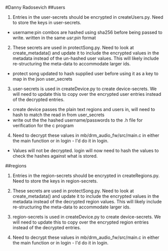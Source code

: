 #Danny Radosevich
##users
1. Entries in the user-secrets should be encrypted in createUsers.py. Need to store the keys in user-secrets.
* username:pin combos are hashed using sha256 before being passed to write. written in the same *usr:pin* format

2. These secrets are used in protectSong.py. Need to look at create_metadata() and update it to include the encrypted values in the metadata instead of the un-hashed user values. This will likely include re-structuring the meta-data to accommodate larger ids.
* protect song updated to hash supplied user before using it as a key to map in the json user_secrets

3. user-secrets is used in createDevice.py to create device-secrets. We will need to update this to copy over the encrypted user entries instead of the decrypted entries.
* create device passes the plain text regions and users in, will need to hash to match the read in from user_secrets
* write out the the hashed username/passwords to the .h file for verification for the c program 
4. Need to decrypt these values in mb/drm_audio_fw/src/main.c in either the main function or in login - I'd do it in login.
* Values will not be decrypted. login will now need to hash the values to check the hashes against what is stored.

##regions
1. Entries in the region-secrets should be encrypted in createRegions.py. Need to store the keys in region-secrets.

2. These secrets are used in protectSong.py. Need to look at create_metadata() and update it to include the encrypted values in the metadata instead of the decrypted region values. This will likely include re-structuring the meta-data to accommodate larger ids.

3. region-secrets is used in createDevice.py to create device-secrets. We will need to update this to copy over the encrypted region entries instead of the decrypted entries.

4. Need to decrypt these values in mb/drm_audio_fw/src/main.c in either the main function or in login - I'd do it in login.
